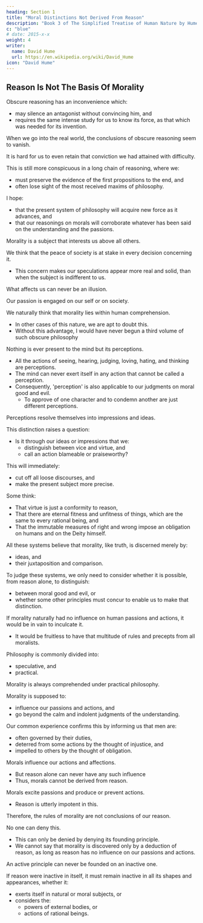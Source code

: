 ```yaml
---
heading: Section 1
title: "Moral Distinctions Not Derived From Reason"
description: "Book 3 of The Simplified Treatise of Human Nature by Hume"
c: "blue"
# date: 2015-x-x
weight: 4
writer:
  name: David Hume
  url: https://en.wikipedia.org/wiki/David_Hume
icon: "David Hume"
---
```


<!-- 
Part 1: Virtue And Vice In General

Section 1: Moral Distinctions Not Derived from Reason

     Reason Is Not The Basis Of Morality

     Why Reason Is Not The Basis Of Morality

     Moral Judgments

     Moral Judgments Are Not Based on Relations

Section 2: Moral Distinctions Derived From A Moral Sense

     Morality Is Based On Feeling

     Three Definitions Of The Word 'Nature'

Part 2: Justice And Injustice

Section 1: Moral Distinctions Not Derived from Reason

     The Virtuous Motive

     The Private and Public Interests Are Not The Motive To Justice Or Morality

     Party Interest Is Not The Motive To Justice Or Morality

     The Sense Of Justice Is Artificial, But Its Motive Or Moral Sense Is Natural

Section 2: The Origin Of Justice and Property

     Hume's Division of Labour

     The First And Original Principle Of Human Society

     Property and Justice

     The Social, Restrained Self-Interest

     The 'State Of Nature' And The Origin Of Justice And Property

Section 3: The Rules Which Determine Property

     The Stability of Possession

     Rules For The Stability Of Possession

     The Definition Of Possession

     The Influence Of Time On Possession

Section 4: Transference Of Property By Consent

Section 5: Promises

     Self-Interest

     The Obligation Of Promises Is An Invention For The Interest Of Society

Section 6: More Reflections On Justice And Injustice

     Arguments To Prove That Justice Is Artificial

Section 7: The Origin Of Government

     The Short-Sightedness Of Humans

     The Government As The Solution

     Advantages Of Government

Section 8: The Source Of Allegiance

     The Establishment Of Government

     Rebellion

Section 9: The Measures Of Allegiance

     Allegiance For Protection And Security

     Allegiance For The Public Interest

Section 10: The Objects Of Allegiance

     The First Source Of Authority: Long Possession

     The Second Source Of Authority: Present Possession

     The Third Source of Authority: Right Of Conquest

     The Fourth Source Of Authority: Right of Succession

     The Fifth Source of Authority: Positive Laws

Section 11: The Laws of Nations

     Nations As Persons

     Differet Moral Systems

Section 12: Chastity and Modesty

     The Difference Between Male And Female Anatomy

     Restraint On Women

Part 3: The Other Virtues and Vices

Section 1: The Origin Of The Natural Virtues And Vices

     Actions Themselves Are Not The Basis Of Morality

     Sympathy As The Basis Of Morals And Beauty

     Moral Sentiments

     Moral judgments Are Not Based On Relations

Section 2: The Greatness Of Mind

     Sympathy

Section 3: Goodness And Bevenolence

     Pride And Heroism

Section 4: Natural Abilities

     Natural Abilities

     Natural Abilities Are More Invariable, Moral Qualities Are More Variable

     The Esteem For Natural Abilities

     Our Sympathy For Pleasures (also in Book 2, Part 2, Section 5)

Appendix A

     Belief Is A Feeling

     Clarifications On The Self

Appendix B


Preface

This book is meant to be the foundation of my two other book series, The Simple Theory of Moral Sentiments and The Simple Wealth of Nations by Adam Smith, as the origins of Smith's ideas on the division of labor and sympathy have their origins in this work of David Hume, an original genius of the Scottish Enlightenment.

conflicts between the Israelis and Palestinians, Sunnis and Shia's, Economic Injustice, A new, man-made moral framework built around human nature that integrates feeling and reason, manifesting as promises and justice in a background of social, restrained self-interst for the sake of security, stability, and sustaianability, which in turn would lead to a happier existence for all. Bring back the importance of feeling or the human heart, which has been overshadowed by intellect or the human brain for so long. Through colonization and globalization, the Western educational system has uprooted traditional The educational system is If Hume scholars were able to counter Objectivism before it influenced Alan Greenspan, would the 2008 Financial Crisis have been less severe or would it have happened at all? Could they have saved billions in value from crashing and thousands of jobs from conditional surrender. Objected because it violates the justice system punishment. The nature of Hirohito is different from Hitler, was a fanatic who could not be reasoned with. Thus,to a moralist following Hume's system, the bombing of Hiroshima and Nagasaki are immoral acts.

Introduction

This book series simplifies David Hume's Treatise of Human Nature in order to make it more understandable for casual readers and easier to cite in presentations and academic papers for economists and students. Simplification was done by simplifying each paragraph into sentences in bullet form, without removing any important idea. Thus, the long sentence below:

“But a great part of all the different branches of our woollen manufacture, of our tanned leather, and of our hardware, are annually exported to other European countries without any bounty, and these are the manufactures which employ the greatest number of hands.”

is simplified as follows, without losing any of the original ideas:

    Most of our manufactures below employ the most hands, and are exported to other European countries without a bounty:
        woollen manufactures
        tanned leather
        hardware

Below are other notes on simplification:

    Words that Hume has written in all capital letters in the original work have been changed into italics
    Important phrases and ideas have been made bold
    Maxims established by Hume are in bold italics
    Statements by other authors are in gray text
    Maxims or important ideas by other authors are in bold gray text
    Some paragraphs have a heading in bold indicating the important general topic of the paragraph
    Latin paragraphs have been removed. As much as possible, latin phrases have been converted to their english equivalent, except for a priori and a fortiori, which have been italicized.
    Phrases such as “It is evident that..” have been removed, to imply that all statements come from obvious observation, unless otherwise stated.



Part 1: Virtue and Vice in General

Summary

According to Hume, Morality is not based on Reason. -->



## Reason Is Not The Basis Of Morality

Obscure reasoning has an inconvenience which:
- may silence an antagonist without convincing him, and
- requires the same intense study for us to know its force, as that which was needed for its invention.

When we go into the real world, the conclusions of obscure reasoning seem to vanish.

It is hard for us to even retain that conviction we had attained with difficulty.

This is still more conspicuous in a long chain of reasoning, where we:
- must preserve the evidence of the first propositions to the end, and
- often lose sight of the most received maxims of philosophy.

I hope:
- that the present system of philosophy will acquire new force as it advances, and
- that our reasonings on morals will corroborate whatever has been said on the understanding and the passions.

Morality is a subject that interests us above all others.

We think that the peace of society is at stake in every decision concerning it.
- This concern makes our speculations appear more real and solid, than when the subject is indifferent to us.

What affects us can never be an illusion.

Our passion is engaged on our self or on society.

We naturally think that morality lies within human comprehension.
- In other cases of this nature, we are apt to doubt this.
- Without this advantage, I would have never begun a third volume of such obscure philosophy

Nothing is ever present to the mind but its perceptions.
- All the actions of seeing, hearing, judging, loving, hating, and thinking are perceptions.
- The mind can never exert itself in any action that cannot be called a perception.
- Consequently, 'perception' is also applicable to our judgments on moral good and evil.
  - To approve of one character and to condemn another are just different perceptions.

Perceptions resolve themselves into impressions and ideas.

This distinction raises a question:
- Is it through our ideas or impressions that we:
  - distinguish between vice and virtue, and
  - call an action blameable or praiseworthy?

This will immediately:
- cut off all loose discourses, and
- make the present subject more precise.

Some think:
- That virtue is just a conformity to reason,
- That there are eternal fitness and unfitness of things, which are the same to every rational being, and
- That the immutable measures of right and wrong impose an obligation on humans and on the Deity himself.

All these systems believe that morality, like truth, is discerned merely by:
- ideas, and
- their juxtaposition and comparison.

To judge these systems, we only need to consider whether it is possible, from reason alone, to distinguish:
- between moral good and evil, or
- whether some other principles must concur to enable us to make that distinction.

If morality naturally had no influence on human passions and actions, it would be in vain to inculcate it.
- It would be fruitless to have that multitude of rules and precepts from all moralists.

Philosophy is commonly divided into:
- speculative, and
- practical.

Morality is always comprehended under practical philosophy.

Morality is supposed to:
- influence our passions and actions, and
- go beyond the calm and indolent judgments of the understanding.

Our common experience confirms this by informing us that men are:
- often governed by their duties,
- deterred from some actions by the thought of injustice, and
- impelled to others by the thought of obligation.

Morals influence our actions and affections.
- But reason alone can never have any such influence
- Thus, morals cannot be derived from reason.

Morals excite passions and produce or prevent actions.
- Reason is utterly impotent in this.

Therefore, the rules of morality are not conclusions of our reason.

No one can deny this.
- This can only be denied by denying its founding principle.
- We cannot say that morality is discovered only by a deduction of reason, as long as reason has no influence on our passions and actions.

An active principle can never be founded on an inactive one.

If reason were inactive in itself, it must remain inactive in all its shapes and appearances, whether it:
- exerts itself in natural or moral subjects, or
- considers the:
  - powers of external bodies, or
  - actions of rational beings.

